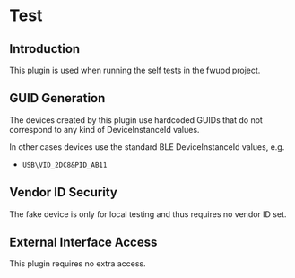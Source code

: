 # Test

## Introduction

This plugin is used when running the self tests in the fwupd project.

## GUID Generation

The devices created by this plugin use hardcoded GUIDs that do not correspond
to any kind of DeviceInstanceId values.

In other cases devices use the standard BLE DeviceInstanceId values, e.g.

* `USB\VID_2DC8&PID_AB11`

## Vendor ID Security

The fake device is only for local testing and thus requires no vendor ID set.

## External Interface Access

This plugin requires no extra access.
